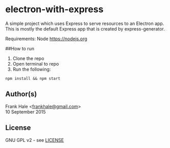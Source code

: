 # electron-with-express

A simple project which uses Express to serve resources to an Electron app. This
is mostly the default Express app that is created by express-generator.

Requirements: Node <https://nodejs.org>

##How to run

1. Clone the repo
2. Open terminal to repo
3. Run the following:

```
npm install && npm start
```

## Author(s)

Frank Hale &lt;frankhale@gmail.com&gt;  
10 September 2015

## License

GNU GPL v2 - see [LICENSE](LICENSE)
